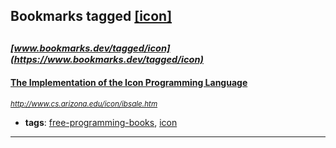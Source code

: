 ## Bookmarks tagged [[icon]](https://www.bookmarks.dev?q=[icon])

_<sup><sup>[www.bookmarks.dev/tagged/icon](https://www.bookmarks.dev/tagged/icon)</sup></sup>_
---
#### [The Implementation of the Icon Programming Language](http://www.cs.arizona.edu/icon/ibsale.htm)
_<sup>http://www.cs.arizona.edu/icon/ibsale.htm</sup>_

* **tags**: [free-programming-books](../tagged/free-programming-books.md), [icon](../tagged/icon.md)
---
